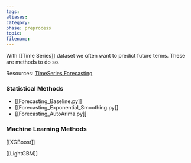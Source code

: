 ```yaml
---
tags: 
aliases: 
category: 
phase: preprocess
topic: 
filename:
---
```

With [[Time Series]] dataset we often want to predict future terms. These are methods to do so.

Resources:
[TimeSeries Forecasting](https://simrenbasra.github.io/simys-blog/2024/09/19/timeseries_part2.html)

### Statistical Methods
- [[Forecasting_Baseline.py]]
- [[Forecasting_Exponential_Smoothing.py]]
- [[Forecasting_AutoArima.py]]

### Machine Learning Methods

[[XGBoost]]

[[LightGBM]]